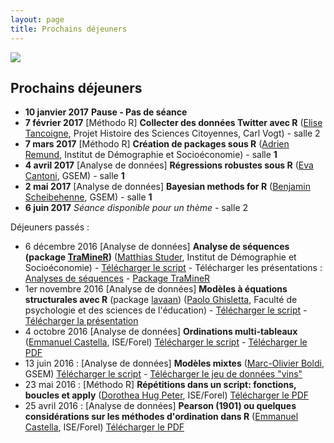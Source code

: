 ```yaml
---
layout: page
title: Prochains déjeuners
---
```

![](http://www.phdcomics.com/comics/archive/phd112107s.gif)
  
## Prochains déjeuners

* **10 janvier 2017** ****Pause - Pas de séance****
* **7 février 2017** [Méthodo R] **Collecter des données Twitter avec R** ([Elise Tancoigne](http://citizensciences.net/elise-tancoigne/), Projet Histoire des Sciences Citoyennes, Carl Vogt) - salle 2
* **7 mars 2017** [Méthodo R] **Création de packages sous R** ([Adrien Remund](https://www.unige.ch/sciences-societe/ideso/membres/remund/), Institut de Démographie et Socioéconomie) - salle **1**
* **4 avril 2017** [Analyse de données] **Régressions robustes sous R** ([Eva Cantoni](https://www.unige.ch/gsem/rcs/members2/profs/eva-cantoni/), GSEM) - salle **1**
* **2 mai 2017** [Analyse de données] **Bayesian methods for R** ([Benjamin Scheibehenne](https://unige.ch/gsem/iom/members1/professors/scheibehenne-benjamin), GSEM) - salle **1**
* **6 juin 2017** *Séance disponible pour un thème* - salle 2
  

Déjeuners passés :

* 6 décembre 2016 [Analyse de données] **Analyse de séquences (package [TraMineR](http://traminer.unige.ch/index.shtml))** ([Matthias Studer](https://www.unige.ch/sciences-societe/ideso/membres/matthias-studer), Institut de Démographie et Socioéconomie) - [Télécharger le script](/PDFs/2016Decembre_Studer_mvadexemple.R) - Télécharger les présentations : [Analyses de séquences](/PDFs/2016Decembre_Studer_Seq-Intro.pdf) - [Package TraMineR](/PDFs/2016Decembre_Studer_DejR-seqdef.pdf)
* 1er novembre 2016 [Analyse de données] **Modèles à équations structurales avec R** (package [lavaan](http://lavaan.ugent.be/index.html)) ([Paolo Ghisletta](http://www.unige.ch/fapse/mad/equipe/ghisletta/), Faculté de psychologie et des sciences de l'éducation) - [Télécharger le script](/PDFs/2016Novembre_Ghisletta_SEM_R_lavaan_script.pdf) - [Télécharger la présentation](/PDFs/2016Novembre_Ghisletta_SEM_R_lavaan.pdf)
* 4 octobre 2016 [Analyse de données] **Ordinations multi-tableaux** ([Emmanuel Castella](http://leba.unige.ch/team/ecastella/), ISE/Forel) [Télécharger le script](/PDFs/2016Octobre_ECastella_multiscript.R) - [Télécharger le PDF](/PDFs/2016Octobre_ECastella_MultiTabppt.pdf)
* 13 juin 2016 : [Analyse de données] **Modèles mixtes** ([Marc-Olivier Boldi](https://www.unige.ch/gsem/rcs/members2/profs/marc/), GSEM) [Télécharger le script](/PDFs/2016Juin_MOBoldi_codeR.R) - [Télécharger le jeu de données "vins"](/PDFs/2016Juin_MOBoldi_Data1.csv)
* 23 mai 2016 : [Méthodo R] **Répétitions dans un script: fonctions, boucles et apply** ([Dorothea Hug Peter](http://leba.unige.ch/team/dhugpeter/), ISE/Forel) [Télécharger le PDF](/PDFs/2016Mai_DorHugPeter_handout_loops.pdf)
* 25 avril 2016 : [Analyse de données] **Pearson (1901) ou quelques considérations sur les méthodes d'ordination dans R** ([Emmanuel Castella](http://leba.unige.ch/team/ecastella/), ISE/Forel) [Télécharger le PDF](/PDFs/2016Avril_EmmCastella_RCLUB-ordination.pdf)
